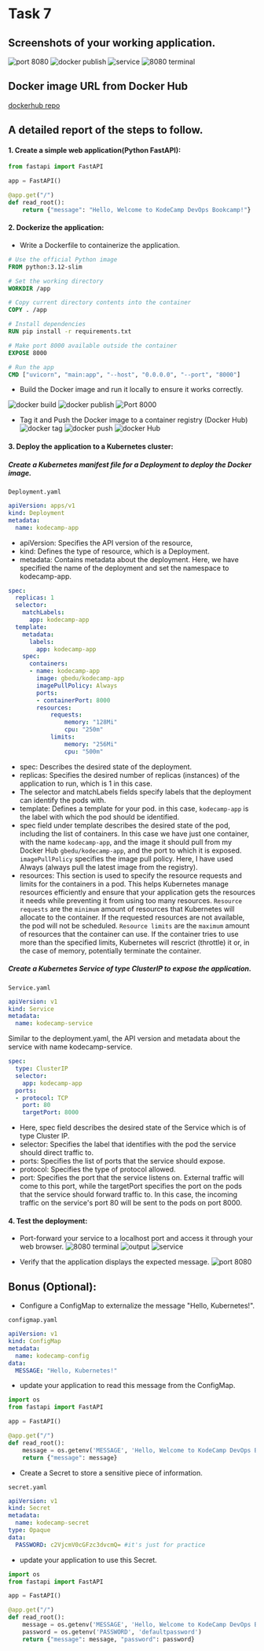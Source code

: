 # Task 7
## Screenshots of your working application.
![port 8080](images/kube-port-8080.png)
![docker publish](images/pod-service.png)
![service](images/service.png)
![8080 terminal](images/port-8080-terminal.png)

## Docker image URL from Docker Hub 
[dockerhub repo](https://hub.docker.com/repository/docker/gbedu/kodecamp-app)

## A detailed report of the steps to follow.

#### 1. Create a simple web application(Python FastAPI):

```python
from fastapi import FastAPI

app = FastAPI()

@app.get("/")
def read_root():
    return {"message": "Hello, Welcome to KodeCamp DevOps Bookcamp!"}
```
#### 2. Dockerize the application:
- Write a Dockerfile to containerize the application.

```dockerfile
# Use the official Python image
FROM python:3.12-slim

# Set the working directory
WORKDIR /app

# Copy current directory contents into the container
COPY . /app

# Install dependencies
RUN pip install -r requirements.txt

# Make port 8000 available outside the container
EXPOSE 8000

# Run the app
CMD ["uvicorn", "main:app", "--host", "0.0.0.0", "--port", "8000"]
```

- Build the Docker image and run it locally to ensure it works correctly.

![docker build](images/docker-build.png)
![docker publish](images/docker-publish.png)
![Port 8000](images/dockerimage-port-8000.png)

- Tag it and Push the Docker image to a container registry (Docker Hub)
![docker tag](images/docker-tag.png)
![docker push](images/docker-push.png)
![docker Hub](images/DockerHub-image.png)

#### 3. Deploy the application to a Kubernetes cluster:
##### Create a Kubernetes manifest file for a Deployment to deploy the Docker image.

`Deployment.yaml`
```yaml
apiVersion: apps/v1
kind: Deployment
metadata:
  name: kodecamp-app
```
- apiVersion: Specifies the API version of the resource,
- kind: Defines the type of resource, which is a Deployment.
- metadata: Contains metadata about the deployment. Here, we have specified the name of the deployment and set the namespace to kodecamp-app.

```yaml
spec:
  replicas: 1
  selector:
    matchLabels:
      app: kodecamp-app
  template:
    metadata:
      labels:
        app: kodecamp-app
    spec:
      containers:
      - name: kodecamp-app
        image: gbedu/kodecamp-app
        imagePullPolicy: Always
        ports:
        - containerPort: 8000
        resources:
            requests:
                memory: "128Mi"
                cpu: "250m"
            limits:
                memory: "256Mi"
                cpu: "500m"
```

- spec: Describes the desired state of the deployment.
- replicas: Specifies the desired number of replicas (instances) of the application to run, which is 1 in this case.
- The selector and matchLabels fields specify labels that the deployment can identify the pods with.
- template: Defines a template for your pod. in this case, `kodecamp-app` is the label with which the pod should be identified.
- spec field under template describes the desired state of the pod, including the list of containers. In this case we have just one container, with the name `kodecamp-app`, and the image it should pull from my Docker Hub `gbedu/kodecamp-app`, and the port to which it is exposed. `imagePullPolicy` specifies the image pull policy. Here, I have used Always (always pull the latest image from the registry).
- resources: This section is used to specify the resource requests and limits for the containers in a pod. This helps Kubernetes manage resources efficiently and ensure that your application gets the resources it needs while preventing it from using too many resources. `Resource requests` are the `minimum` amount of resources that Kubernetes will allocate to the container. If the requested resources are not available, the pod will not be scheduled. `Resource limits` are the `maximum` amount of resources that the container can use. If the container tries to use more than the specified limits, Kubernetes will rescrict (throttle) it or, in the case of memory, potentially terminate the container.

##### Create a Kubernetes Service of type ClusterIP to expose the application.
`Service.yaml`

```yaml
apiVersion: v1
kind: Service
metadata:
  name: kodecamp-service
```
Similar to the deployment.yaml, the API version and metadata about the service with name kodecamp-service.
```yaml
spec:
  type: ClusterIP
  selector:
    app: kodecamp-app
  ports:
  - protocol: TCP
    port: 80
    targetPort: 8000
  ```

- Here, spec field describes the desired state of the Service which is of type Cluster IP.
- selector: Specifies the label that identifies with the pod the service should direct traffic to.
- ports: Specifies the list of ports that the service should expose.
- protocol: Specifies the type of protocol allowed.
- port: Specifies the port that the service listens on. External traffic will come to this port, while the targetPort specifies the port on the pods that the service should forward traffic to. In this case, the incoming traffic on the service's port 80 will be sent to the pods on port 8000.

#### 4. Test the deployment:
- Port-forward your service to a localhost port and access it through your web browser.
![8080 terminal](images/port-8080-terminal.png)
![output](images/pod-service.png)
![service](images/service.png)

- Verify that the application displays the expected message. 
![port 8080](images/kube-port-8080.png)


## Bonus (Optional):
- Configure a ConfigMap to externalize the message "Hello, Kubernetes!".

`configmap.yaml`
```yaml
apiVersion: v1
kind: ConfigMap
metadata:
  name: kodecamp-config
data:
  MESSAGE: "Hello, Kubernetes!"
  ```
- update your application to read this message from the ConfigMap.

```python
import os
from fastapi import FastAPI

app = FastAPI()

@app.get("/")
def read_root():
    message = os.getenv('MESSAGE', 'Hello, Welcome to KodeCamp DevOps Bookcamp!')
    return {"message": message}
```

- Create a Secret to store a sensitive piece of information.

`secret.yaml`
```yaml
apiVersion: v1
kind: Secret
metadata:
  name: kodecamp-secret
type: Opaque
data:
  PASSWORD: c2VjcmV0cGFzc3dvcmQ= #it's just for practice
```

- update your application to use this Secret.
```python
import os
from fastapi import FastAPI

app = FastAPI()

@app.get("/")
def read_root():
    message = os.getenv('MESSAGE', 'Hello, Welcome to KodeCamp DevOps Bookcamp!')
    password = os.getenv('PASSWORD', 'defaultpassword')
    return {"message": message, "password": password}
```


